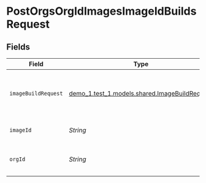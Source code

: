 # PostOrgsOrgIdImagesImageIdBuildsRequest


## Fields

| Field                                                                                     | Type                                                                                      | Required                                                                                  | Description                                                                               |
| ----------------------------------------------------------------------------------------- | ----------------------------------------------------------------------------------------- | ----------------------------------------------------------------------------------------- | ----------------------------------------------------------------------------------------- |
| `imageBuildRequest`                                                                       | [demo_1.test_1.models.shared.ImageBuildRequest](../../models/shared/ImageBuildRequest.md) | :heavy_check_mark:                                                                        | The metadata associated with the build.<br/><br/>                                         |
| `imageId`                                                                                 | *String*                                                                                  | :heavy_check_mark:                                                                        | The Image ID.<br/><br/>                                                                   |
| `orgId`                                                                                   | *String*                                                                                  | :heavy_check_mark:                                                                        | The organization ID.<br/><br/>                                                            |